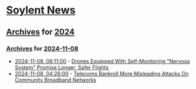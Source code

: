 # [Soylent News](../../../README.md)

## [Archives](../../index.md) for [2024](../index.md)

### [Archives](../../index.md) for [2024-11-08](index.md)

* [2024-11-08, 08:11:00](https://soylentnews.org/article.pl?sid=24/11/07/012213&from=rss) - [Drones Equipped With Self-Monitoring \"Nervous System\" Promise Longer, Safer Flights](https://soylentnews.org/article.pl?sid=24/11/07/012213&from=rss)
* [2024-11-08, 04:26:00](https://soylentnews.org/article.pl?sid=24/11/07/0059202&from=rss) - [Telecoms Bankroll More Misleading Attacks On Community Broadband Networks ](https://soylentnews.org/article.pl?sid=24/11/07/0059202&from=rss)
